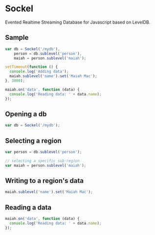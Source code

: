 Sockel
======
Evented Realtime Streaming Database for Javascript based on LevelDB.

## Sample
```js
var db = Sockel('/mydb'),
    person = db.sublevel('person'),
    maiah = person.sublevel('maiah');

setTimeout(function () {
  console.log('Adding data');
  maiah.sublevel('name').set('Maiah Mac');
}, 3000);

maiah.on('data', function (data) {
  console.log('Reading data: ' + data.name);
});
```

## Opening a db
```js
var db = Sockel('/mydb');
```

## Selecting a region
```js
var person = db.sublevel('person');

// selecting a specific sub-region
var maiah = person.sublevel('maiah');
```

## Writing to a region's data
```js
maiah.sublevel('name').set('Maiah Mac');
```

## Reading a data
```js
maiah.on('data', function (data) {
  console.log('Reading data: ' + data.name);
});
```
